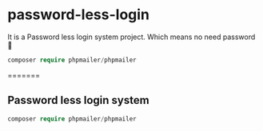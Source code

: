 # password-less-login
It is a Password less login system project. Which means no need password 🔑 

```php
composer require phpmailer/phpmailer
```
=======
## Password less login system
```php
composer require phpmailer/phpmailer
```

